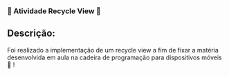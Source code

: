 ### 📱 Atividade Recycle View 📱
##
<div>
<h2>Descrição:</h2>

<p>Foi realizado a implementação de um recycle view a fim de fixar a matéria desenvolvida em aula na cadeira de programação para dispositivos móveis 📱 !</p>

</div>
